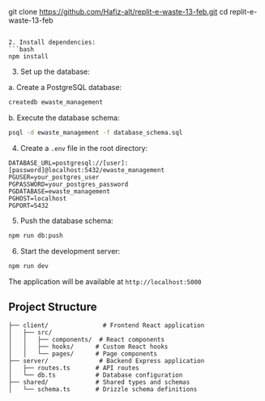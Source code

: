 git clone https://github.com/Hafiz-alt/replit-e-waste-13-feb.git
cd replit-e-waste-13-feb
```

2. Install dependencies:
```bash
npm install
```

3. Set up the database:

a. Create a PostgreSQL database:
```bash
createdb ewaste_management
```

b. Execute the database schema:
```bash
psql -d ewaste_management -f database_schema.sql
```

4. Create a `.env` file in the root directory:
```env
DATABASE_URL=postgresql://[user]:[password]@localhost:5432/ewaste_management
PGUSER=your_postgres_user
PGPASSWORD=your_postgres_password
PGDATABASE=ewaste_management
PGHOST=localhost
PGPORT=5432
```

5. Push the database schema:
```bash
npm run db:push
```

6. Start the development server:
```bash
npm run dev
```

The application will be available at `http://localhost:5000`

## Project Structure

```
├── client/               # Frontend React application
│   ├── src/
│   │   ├── components/  # React components
│   │   ├── hooks/      # Custom React hooks
│   │   └── pages/      # Page components
├── server/              # Backend Express application
│   ├── routes.ts       # API routes
│   └── db.ts           # Database configuration
├── shared/             # Shared types and schemas
│   └── schema.ts       # Drizzle schema definitions